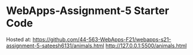 # WebApps-Assignment-5 Starter Code

Hosted at: https://github.com/44-563-WebApps-F21/webapps-s21-assignment-5-sateesh6131/animals.html 
http://127.0.0.1:5500/animals.html
           
